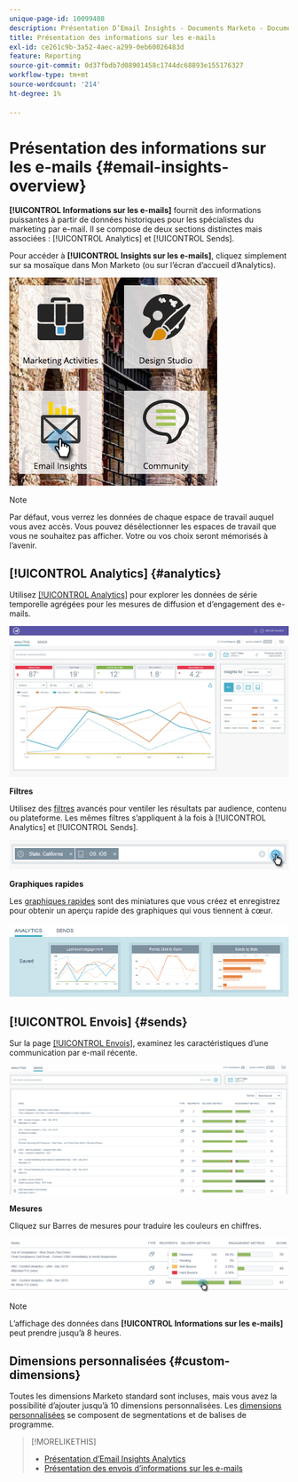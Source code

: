 ```yaml
---
unique-page-id: 10099408
description: Présentation D’Email Insights - Documents Marketo - Documentation Du Produit
title: Présentation des informations sur les e-mails
exl-id: ce261c9b-3a52-4aec-a299-0eb60026483d
feature: Reporting
source-git-commit: 0d37fbdb7d08901458c1744dc68893e155176327
workflow-type: tm+mt
source-wordcount: '214'
ht-degree: 1%

---
```


# Présentation des informations sur les e-mails {#email-insights-overview}

**[!UICONTROL Informations sur les e-mails]** fournit des informations puissantes à partir de données historiques pour les spécialistes du marketing par e-mail. Il se compose de deux sections distinctes mais associées : [!UICONTROL Analytics] et [!UICONTROL Sends].

Pour accéder à **[!UICONTROL Insights sur les e-mails]**, cliquez simplement sur sa mosaïque dans Mon Marketo (ou sur l’écran d’accueil d’Analytics).

![](assets/icon.png)

>[!NOTE]
>
>Par défaut, vous verrez les données de chaque espace de travail auquel vous avez accès. Vous pouvez désélectionner les espaces de travail que vous ne souhaitez pas afficher. Votre ou vos choix seront mémorisés à l’avenir.

## [!UICONTROL Analytics] {#analytics}

Utilisez [[!UICONTROL Analytics]](/help/marketo/product-docs/reporting/email-insights/email-insights-analytics-overview.md) pour explorer les données de série temporelle agrégées pour les mesures de diffusion et d’engagement des e-mails.

![](assets/emailanalytics.jpg)

**Filtres**

Utilisez des [filtres](/help/marketo/product-docs/reporting/email-insights/filtering-in-email-insights.md) avancés pour ventiler les résultats par audience, contenu ou plateforme. Les mêmes filtres s’appliquent à la fois à [!UICONTROL Analytics] et [!UICONTROL Sends].

![](assets/filter.png)

**Graphiques rapides**

Les [graphiques rapides](/help/marketo/product-docs/reporting/email-insights/email-insights-quick-charts.md) sont des miniatures que vous créez et enregistrez pour obtenir un aperçu rapide des graphiques qui vous tiennent à cœur.

![](assets/three.png)

## [!UICONTROL Envois] {#sends}

Sur la page [[!UICONTROL Envois]](/help/marketo/product-docs/reporting/email-insights/email-insights-sends-overview.md), examinez les caractéristiques d’une communication par e-mail récente.

![](assets/two.png)

**Mesures**

Cliquez sur Barres de mesures pour traduire les couleurs en chiffres.

![](assets/delivery-metrics.png)

>[!NOTE]
>
>L’affichage des données dans **[!UICONTROL Informations sur les e-mails]** peut prendre jusqu’à 8 heures.

## Dimensions personnalisées {#custom-dimensions}

Toutes les dimensions Marketo standard sont incluses, mais vous avez la possibilité d’ajouter jusqu’à 10 dimensions personnalisées. Les [dimensions personnalisées](/help/marketo/product-docs/reporting/email-insights/custom-dimensions-for-email-insights.md) se composent de segmentations et de balises de programme.

>[!MORELIKETHIS]
>
>* [Présentation d’Email Insights Analytics](/help/marketo/product-docs/reporting/email-insights/email-insights-analytics-overview.md)
>* [Présentation des envois d’informations sur les e-mails](/help/marketo/product-docs/reporting/email-insights/email-insights-sends-overview.md)

